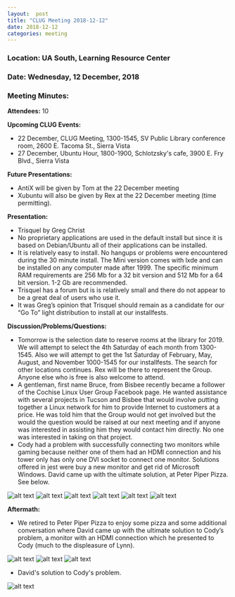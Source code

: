 ```yaml
---
layout:  post
title: "CLUG Meeting 2018-12-12"
date: 2018-12-12
categories: meeting
---
```


### Location: UA South, Learning Resource Center 

### Date: Wednesday, 12 December, 2018

### Meeting Minutes:

**Attendees:** 10

**Upcoming CLUG Events:**

 * 22 December, CLUG Meeting, 1300-1545, SV Public Library conference room, 2600 E. Tacoma St., Sierra Vista
 * 27 December, Ubuntu Hour, 1800-1900, Schlotzsky's cafe, 3900 E. Fry Blvd., Sierra Vista

**Future Presentations:**

 * AntiX will be given by Tom at the  22 December meeting
 * Xubuntu will also be given by Rex at the 22 December meeting (time permitting). 

**Presentation:**  
 * Trisquel by Greg Christ
 * No proprietary applications are used in the default install but since it is based on Debian/Ubuntu all of their applications can be installed.
 * It is relatively easy to install.  No hangups or problems were encountered during the 30 minute install.  The Mini version comes with lxde and can be installed on any computer made after 1999.  The specific minimum RAM requirements are 256 Mb for a 32 bit version and 512 Mb for a 64 bit version.  1-2 Gb are recommended.  
 * Trisquel has a forum but is is relatively small and there do not appear to be a great deal of users who use it. 
 * It was Greg’s opinion that Trisquel should remain as a candidate for our “Go To” light distribution to install at our installfests.

**Discussion/Problems/Questions:**

 * Tomorrow is the selection date to reserve rooms at the library for 2019.  We will attempt to select the 4th Saturday of each month from 1300-1545.  Also we will attempt to get the 1st Saturday of February, May, August, and November 1000-1545 for our installfests.  The search for other locations continues.  Rex will be there to represent the Group.  Anyone else who is free is also welcome to attend.
 * A gentleman, first name Bruce, from Bisbee recently became a follower of the Cochise Linux User Group Facebook page.  He wanted assistance with several projects in Tucson and Bisbee that would involve putting together a Linux network for him to provide Internet to customers at a price.  He was told him that the Group would not get involved but the would the question would be raised at our next meeting and if anyone was interested in assisting him they would contact him directly.  No one was interested in taking on that project.
 * Cody had a problem with successfully connecting two monitors while gaming because neither one of them had an HDMI connection and his tower only has only one DVI socket to connect one monitor.  Solutions offered in jest were buy a new monitor and get rid of Microsoft Windows.  David came up with the ultimate solution, at Peter Piper Pizza.  See below.

![alt text](https://raw.githubusercontent.com/CochiseLinuxUsersGroup/CochiseLinuxUsersGroup.github.io/master/images/rsz_clug_mtg_12-12-2018_1.jpg)
![alt text](https://raw.githubusercontent.com/CochiseLinuxUsersGroup/CochiseLinuxUsersGroup.github.io/master/images/rsz_clug_mtg_12-12-2018_2.jpg)
![alt text](https://raw.githubusercontent.com/CochiseLinuxUsersGroup/CochiseLinuxUsersGroup.github.io/master/images/rsz_clug_mtg_12-12-2018_3.jpg)
![alt text](https://raw.githubusercontent.com/CochiseLinuxUsersGroup/CochiseLinuxUsersGroup.github.io/master/images/rsz_clug_mtg_12-12-2018_4.jpg)
![alt text](https://raw.githubusercontent.com/CochiseLinuxUsersGroup/CochiseLinuxUsersGroup.github.io/master/images/rsz_clug_mtg_12-12-2018_5.jpg)
![alt text](https://raw.githubusercontent.com/CochiseLinuxUsersGroup/CochiseLinuxUsersGroup.github.io/master/images/rsz_clug_mtg_12-12-2018_6.jpg)

**Aftermath:**

 * We retired to Peter Piper Pizza to enjoy some pizza and some additional conversation where David came up with the ultimate solution to Cody’s problem, a monitor with an HDMI connection which he presented to Cody (much to the displeasure of Lynn).

![alt text](https://raw.githubusercontent.com/CochiseLinuxUsersGroup/CochiseLinuxUsersGroup.github.io/master/images/rsz_clug_peter_piper_pizza_12-12-2018_1.jpg)
![alt text](https://raw.githubusercontent.com/CochiseLinuxUsersGroup/CochiseLinuxUsersGroup.github.io/master/images/rsz_clug_peter_piper_pizza_12-12-2018_2.jpg)
![alt text](https://raw.githubusercontent.com/CochiseLinuxUsersGroup/CochiseLinuxUsersGroup.github.io/master/images/rsz_clug_peter_piper_pizza_12-12-2018_3.jpg)

 * David's solution to Cody's problem.

![alt text](https://raw.githubusercontent.com/CochiseLinuxUsersGroup/CochiseLinuxUsersGroup.github.io/master/images/rsz_solution_to_codys_problem_12-12-2018.jpg)
